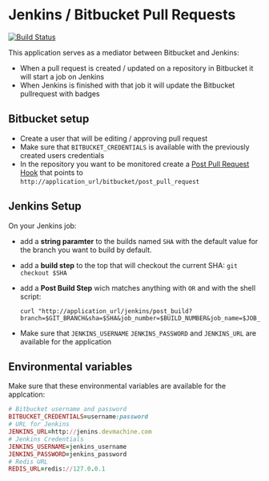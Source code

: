 # Jenkins / Bitbucket Pull Requests
[![Build Status](https://travis-ci.org/digitalnatives/jenkins_bitbucket_build_info.png?branch=master)](https://travis-ci.org/digitalnatives/jenkins_bitbucket_build_info)


This application serves as a mediator between Bitbucket and Jenkins:

  * When a pull request is created / updated on a repository in Bitbucket it will start a job on Jenkins
  * When Jenkins is finished with that job it will update the Bitbucket pullrequest with badges

## Bitbucket setup

  * Create a user that will be editing / approving pull request
  * Make sure that `BITBUCKET_CREDENTIALS` is available with the previously created users credentials
  * In the repository you want to be monitored create a [Post Pull Request Hook](https://confluence.atlassian.com/display/BITBUCKET/POST+hook+management) that points to `http://application_url/bitbucket/post_pull_request`

## Jenkins Setup
On your Jenkins job:

  * add a **string paramter** to the builds named `SHA` with the default value for the branch you want to build by default.
  * add a **build step** to the top that will checkout the current SHA: `git checkout $SHA`
  * add a **Post Build Step** wich matches anything with `OR` and with the shell script:

    ```
    curl "http://application_url/jenkins/post_build?branch=$GIT_BRANCH&sha=$SHA&job_number=$BUILD_NUMBER&job_name=$JOB_NAME"
    ```
  *  Make sure that `JENKINS_USERNAME` `JENKINS_PASSWORD` and `JENKINS_URL` are available for the application

## Environmental variables
Make sure that these environmental variables are available for the applcation:
```ruby
# Bitbucket username and password
BITBUCKET_CREDENTIALS=username:password
# URL for Jenkins
JENKINS_URL=http://jenins.devmachine.com
# Jenkins Credentials
JENKINS_USERNAME=jenkins_username
JENKINS_PASSWORD=jenkins_password
# Redis URL
REDIS_URL=redis://127.0.0.1
```

